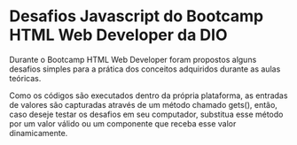 # Desafios Javascript do Bootcamp HTML Web Developer da DIO

Durante o Bootcamp HTML Web Developer foram propostos alguns desafios simples para a prática dos conceitos adquiridos durante as aulas teóricas.

Como os códigos são executados dentro da própria plataforma, as entradas de valores são capturadas através de um método chamado gets(), então, caso deseje testar os desafios em seu computador, substitua esse método por um valor válido ou um componente que receba esse valor dinamicamente.